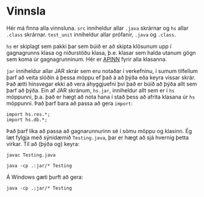# Vinnsla

Hér má finna alla vinnsluna. 
`src` inniheldur allar `.java`
skrárnar og `hs` allar `.class` 
skrárnar. `test_unit` inniheldur
allar prófanir, `.java` og `.class`.

`hs` er skiplagt sem pakki þar sem
búið er að skipta klösunum upp í 
gagnagrunns klasa og niðurstöðu
klasa, þ.e. klasar sem halda utanum
gögn sem koma úr gagnagrunninum. 
Hér er [APINN](https://johannesnordal.github.io/docs/index.html)
fyrir alla klasanna. 

`jar` inniheldur allar JAR skrár sem 
eru notaðar í verkefninu, í sumum
tilfellum þarf að veita slóðin á þessa
möppu ef það á að þýða eða keyra
vissar skrár. Það ætti hinsvegar
ekki að vera áhyggjuefni því 
það er búið að þýða allt sem þarf
að þýða. Ein af JAR skránum, `hs.jar`, 
inniheldur allt sem er í `hs` möppunni,
þ.a. það er hægt að nota hana í stað
þess að afrita klasana úr `hs` 
möppunni. Það þarf bara að passa
að gera `import`:

```
import hs.res.*;
import hs.db.*;
```

Það þarf líka að passa að gagnarunnurinn
sé í sömu möppu og klasinn. Ég læt 
fylgja með sýnidæmið `Testing.java`, 
þar er hægt að sjá hvernig þetta virkar.
Til að (þýða og) keyra:

``` 
javac Testing.java

java -cp .:jar/* Testing
```

Á Windows gæti þurft að gera:

```
java -cp .;jar/* Testing
```
